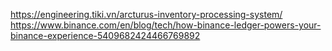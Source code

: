 https://engineering.tiki.vn/arcturus-inventory-processing-system/  
https://www.binance.com/en/blog/tech/how-binance-ledger-powers-your-binance-experience-5409682424466769892